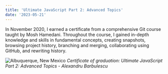 ```yaml
---
title: 'Ultimate JavaScript Part 2: Advanced Topics'
date: '2023-05-21'
---
```


In November 2020, I earned a certificate from a comprehensive Git course taught by Mosh Hamedani. Throughout the course, I gained in-depth knowledge and skills in fundamental concepts, creating snapshots, browsing project history, branching and merging, collaborating using GitHub, and rewriting history.

![Albuquerque, New Mexico](/images/certifications/javascript/ultimate-javascript-part-2-advanced-topics.png)
_Certificate of graduation: Ultimate JavaScript Part 2: Advanced Topics - Alexandru Barbulescu_
